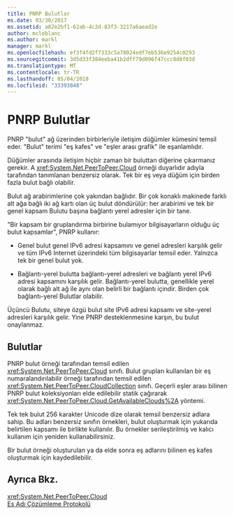 ```yaml
---
title: PNRP Bulutlar
ms.date: 03/30/2017
ms.assetid: a82e2bf1-62ab-4c2d-83f3-3217a6aead2e
author: mcleblanc
ms.author: markl
manager: markl
ms.openlocfilehash: ef3f4fd2f7333c5a78024edf7eb536e9254c0293
ms.sourcegitcommit: 3d5d33f384eeba41b2dff79d096f47ccc8d8f03d
ms.translationtype: MT
ms.contentlocale: tr-TR
ms.lasthandoff: 05/04/2018
ms.locfileid: "33393848"
---
```

# <a name="pnrp-clouds"></a>PNRP Bulutlar
PNRP "bulut" ağ üzerinden birbirleriyle iletişim düğümler kümesini temsil eder. "Bulut" terimi "eş kafes" ve "eşler arası grafik" ile eşanlamlıdır.  
  
 Düğümler arasında iletişim hiçbir zaman bir buluttan diğerine çıkarmanız gerekir. A <xref:System.Net.PeerToPeer.Cloud> örneği duyarlıdır adıyla tarafından tanımlanan benzersiz olarak. Tek bir eş veya düğüm için birden fazla bulut bağlı olabilir.  
  
 Bulut ağ arabirimlerine çok yakından bağlıdır.  Bir çok konaklı makinede farklı alt ağa bağlı iki ağ kartı olan üç bulut döndürülür: her arabirimi ve tek bir genel kapsam Bulutu başına bağlantı yerel adresler için bir tane.  
  
 "Bir kapsam bir gruplandırma birbirine bulamıyor bilgisayarların olduğu üç bulut kapsamlar", PNRP kullanır:  
  
-   Genel bulut genel IPv6 adresi kapsamını ve genel adresleri karşılık gelir ve tüm IPv6 Internet üzerindeki tüm bilgisayarlar temsil eder. Yalnızca tek bir genel bulut yok.  
  
-   Bağlantı-yerel bulutta bağlantı-yerel adresleri ve bağlantı yerel IPv6 adresi kapsamını karşılık gelir. Bağlantı-yerel bulutta, genellikle yerel olarak bağlı alt ağ ile aynı olan belirli bir bağlantı içindir. Birden çok bağlantı-yerel Bulutlar olabilir.  
  
 Üçüncü Bulutu, siteye özgü bulut site IPv6 adresi kapsamı ve site-yerel adresleri karşılık gelir. Yine PNRP desteklenmesine karşın, bu bulut onaylanmaz.  
  
## <a name="clouds"></a>Bulutlar  
 PNRP bulut örneği tarafından temsil edilen <xref:System.Net.PeerToPeer.Cloud> sınıfı. Bulut grupları kullanılan bir eş numaralandırılabilir örneği tarafından temsil edilen <xref:System.Net.PeerToPeer.CloudCollection> sınıfı. Geçerli eşler arası bilinen PNRP bulut koleksiyonları elde edilebilir statik çağırarak <xref:System.Net.PeerToPeer.Cloud.GetAvailableClouds%2A> yöntemi.  
  
 Tek tek bulut 256 karakter Unicode dize olarak temsil benzersiz adlara sahip. Bu adları benzersiz sınıfın örnekleri, bulut oluşturmak için yukarıda belirtilen kapsamı ile birlikte kullanılır. Bu örnekler serileştirilmiş ve kalıcı kullanım için yeniden kullanabilirsiniz.  
  
 Bir bulut örneği oluşturulan ya da elde sonra eş adlarını bilinen eş kafes oluşturmak için kaydedilebilir.  
  
## <a name="see-also"></a>Ayrıca Bkz.  
 <xref:System.Net.PeerToPeer.Cloud>  
 [Eş Adı Çözümleme Protokolü](../../../docs/framework/network-programming/peer-name-resolution-protocol.md)
